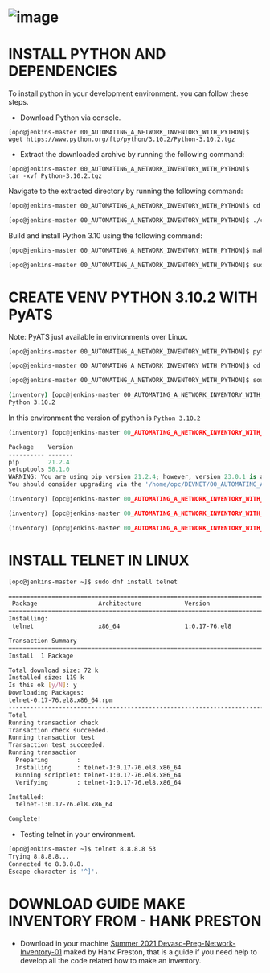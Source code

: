 # ![image](https://user-images.githubusercontent.com/38144008/222942819-10c80282-fc4a-435c-bbe0-5924ead5ca52.png)

# INSTALL PYTHON AND DEPENDENCIES

To install python in your development environment. you can follow these steps.

+ Download Python via console.

`[opc@jenkins-master 00_AUTOMATING_A_NETWORK_INVENTORY_WITH_PYTHON]$ wget https://www.python.org/ftp/python/3.10.2/Python-3.10.2.tgz`

+ Extract the downloaded archive by running the following command:

`[opc@jenkins-master 00_AUTOMATING_A_NETWORK_INVENTORY_WITH_PYTHON]$ tar -xvf Python-3.10.2.tgz`

Navigate to the extracted directory by running the following command:

```bash
[opc@jenkins-master 00_AUTOMATING_A_NETWORK_INVENTORY_WITH_PYTHON]$ cd Python-3.10.2

[opc@jenkins-master 00_AUTOMATING_A_NETWORK_INVENTORY_WITH_PYTHON]$ ./configure --enable-optimizations
```

Build and install Python 3.10 using the following command:

```bash
[opc@jenkins-master 00_AUTOMATING_A_NETWORK_INVENTORY_WITH_PYTHON]$ make

[opc@jenkins-master 00_AUTOMATING_A_NETWORK_INVENTORY_WITH_PYTHON]$ sudo make altinstall
```

# CREATE VENV PYTHON 3.10.2 WITH PyATS

Note: PyATS just available in environments over Linux.

```bash
[opc@jenkins-master 00_AUTOMATING_A_NETWORK_INVENTORY_WITH_PYTHON]$ python3.10 -m venv inventory

[opc@jenkins-master 00_AUTOMATING_A_NETWORK_INVENTORY_WITH_PYTHON]$ cd inventory

[opc@jenkins-master 00_AUTOMATING_A_NETWORK_INVENTORY_WITH_PYTHON]$ source inventory/bin/activate

(inventory) [opc@jenkins-master 00_AUTOMATING_A_NETWORK_INVENTORY_WITH_PYTHON]$ python --version
Python 3.10.2
```
In this environment the version of python is `Python 3.10.2` 
```python
(inventory) [opc@jenkins-master 00_AUTOMATING_A_NETWORK_INVENTORY_WITH_PYTHON]$ pip list

Package    Version
---------- -------
pip        21.2.4
setuptools 58.1.0
WARNING: You are using pip version 21.2.4; however, version 23.0.1 is available.
You should consider upgrading via the '/home/opc/DEVNET/00_AUTOMATING_A_NETWORK_INVENTORY_WITH_PYTHON/inventory/bin/python3.10 -m pip install --upgrade pip' command.

(inventory) [opc@jenkins-master 00_AUTOMATING_A_NETWORK_INVENTORY_WITH_PYTHON]$ pip install --upgrade pip

(inventory) [opc@jenkins-master 00_AUTOMATING_A_NETWORK_INVENTORY_WITH_PYTHON]$ pip install "pyats[full]"

(inventory) [opc@jenkins-master 00_AUTOMATING_A_NETWORK_INVENTORY_WITH_PYTHON]$ pip freeze > requirements.txt
```

# INSTALL TELNET IN LINUX

```bash
[opc@jenkins-master ~]$ sudo dnf install telnet

========================================================================================================================
 Package                 Architecture            Version                           Repository                      Size
========================================================================================================================
Installing:
 telnet                  x86_64                  1:0.17-76.el8                     ol8_appstream                   72 k

Transaction Summary
========================================================================================================================
Install  1 Package

Total download size: 72 k
Installed size: 119 k
Is this ok [y/N]: y
Downloading Packages:
telnet-0.17-76.el8.x86_64.rpm                                                           885 kB/s |  72 kB     00:00
------------------------------------------------------------------------------------------------------------------------
Total                                                                                   833 kB/s |  72 kB     00:00
Running transaction check
Transaction check succeeded.
Running transaction test
Transaction test succeeded.
Running transaction
  Preparing        :                                                                                                1/1
  Installing       : telnet-1:0.17-76.el8.x86_64                                                                    1/1
  Running scriptlet: telnet-1:0.17-76.el8.x86_64                                                                    1/1
  Verifying        : telnet-1:0.17-76.el8.x86_64                                                                    1/1

Installed:
  telnet-1:0.17-76.el8.x86_64

Complete!
```

+ Testing telnet in your environment.

```bash
[opc@jenkins-master ~]$ telnet 8.8.8.8 53
Trying 8.8.8.8...
Connected to 8.8.8.8.
Escape character is '^]'.
```

# DOWNLOAD GUIDE MAKE INVENTORY FROM - HANK PRESTON

* Download in your machine [Summer 2021 Devasc-Prep-Network-Inventory-01](https://github.com/hpreston/summer2021-devasc-prep-network-inventory-01.git) maked by Hank Preston, that is a guide if you need help to develop all the code related how to make an inventory.


